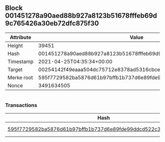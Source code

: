 ## Block 001451278a90aed88b927a8123b51678fffeb69d9c765426a30eb72dfc875f30

Attribute | Value
--- | ---
Height | 39451
Hash | 001451278a90aed88b927a8123b51678fffeb69d9c765426a30eb72dfc875f30
Timestamp | 2021-04-25T04:35:34+00:00
Target | 00254142f49eaaa504dc75712e8378ad5316cbcead634704b3734b6271167cc4
Merke root | 595f7729582ba5876d61b97bffb1b737d6e89fde99ddcd522c347b1c11283df4
Nonce | 3491634505

```

```

### Transactions

Hash | Amount
--- | ---
[595f7729582ba5876d61b97bffb1b737d6e89fde99ddcd522c347b1c11283df4](595f7729582ba5876d61b97bffb1b737d6e89fde99ddcd522c347b1c11283df4.md) | 10.00000000 SKEPTI 
